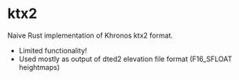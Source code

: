 # ktx2

Naive Rust implementation of Khronos ktx2 format.

* Limited functionality!
* Used mostly as output of dted2 elevation file format (F16_SFLOAT heightmaps)
